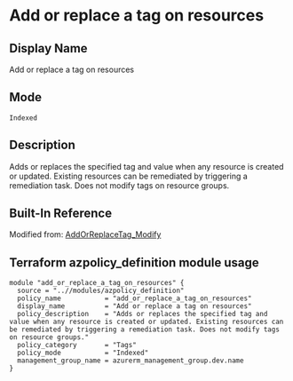 # Add or replace a tag on resources

## Display Name

Add or replace a tag on resources

## Mode

`Indexed`

## Description

Adds or replaces the specified tag and value when any resource is created or updated. Existing resources can be remediated by triggering a remediation task. Does not modify tags on resource groups.

## Built-In Reference

Modified from: [AddOrReplaceTag_Modify](https://github.com/Azure/azure-policy/blob/master/built-in-policies/policyDefinitions/Tags/AddOrReplaceTag_Modify.json)

Terraform azpolicy_definition module usage
-----

```hcl
module "add_or_replace_a_tag_on_resources" {
  source = "..//modules/azpolicy_definition"
  policy_name           = "add_or_replace_a_tag_on_resources"
  display_name          = "Add or replace a tag on resources"
  policy_description    = "Adds or replaces the specified tag and value when any resource is created or updated. Existing resources can be remediated by triggering a remediation task. Does not modify tags on resource groups."
  policy_category       = "Tags"
  policy_mode           = "Indexed"
  management_group_name = azurerm_management_group.dev.name
}
```
